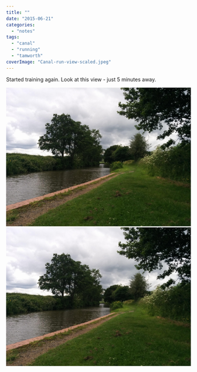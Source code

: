```yaml
---
title: ""
date: "2015-06-21"
categories: 
  - "notes"
tags: 
  - "canal"
  - "running"
  - "tamworth"
coverImage: "Canal-run-view-scaled.jpeg"
---
```


Started training again. Look at this view - just 5 minutes away.

[![](images/Canal-run-view-scaled.jpeg)](images/Canal-run-view-scaled.jpeg)
[![](images/Canal-run-view-scaled.jpeg)](images/Canal-run-view-scaled.jpeg)
